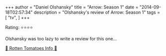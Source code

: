 +++
author = "Daniel Olshansky"
title = "Arrow: Season 1"
date = "2014-09-18T02:57:34"
description = "Olshansky's review of Arrow: Season 1"
tags = [
    "tv",
]
+++

Rating: ⭐⭐⭐⭐

Olshansky was too lazy to write a review for this one...

[🍅 Rotten Tomatoes Info 🍅](https://www.rottentomatoes.com//tv/arrow/s01)